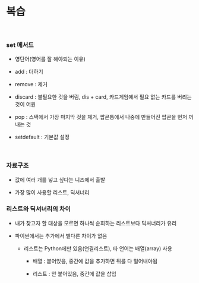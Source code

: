 # 복습

<br>

### set 메서드

- 영단어(영어를 잘 해야되는 이유)

- add : 더하기

- remove : 제거

- discard : 불필요한 것을 버림, dis + card, 카드게임에서 필요 없는 카드를 버리는 것이 어원

- pop : 스택에서 가장 마지막 것을 제거, 팝콘통에서 나중에 만들어진 팝콘을 먼저 꺼내는 것

- setdefault : 기본값 설정

<br>

### 자료구조

- 값에 여러 개를 넣고 싶다는 니즈에서 출발

- 가장 많이 사용할 리스트, 딕셔너리

### 리스트와 딕셔너리의 차이

- 내가 찾고자 할 대상을 모르면 하나씩 순회하는 리스트보다 딕셔너리가 유리

- 파이썬에서는 추가에서 별다른 차이가 없음

  - 리스트는 Python에만 있음(연결리스트), 타 언어는 배열(array) 사용

    - 배열 : 붙어있음, 중간에 값을 추가하면 뒤를 다 밀어내야됨

    - 리스트 : 안 붙어있음, 중간에 값을 삽입
